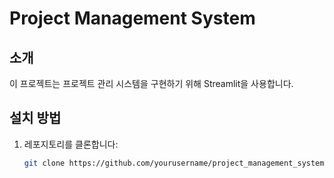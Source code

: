 # Project Management System

## 소개
이 프로젝트는 프로젝트 관리 시스템을 구현하기 위해 Streamlit을 사용합니다.

## 설치 방법
1. 레포지토리를 클론합니다:
   ```bash
   git clone https://github.com/yourusername/project_management_system.git
